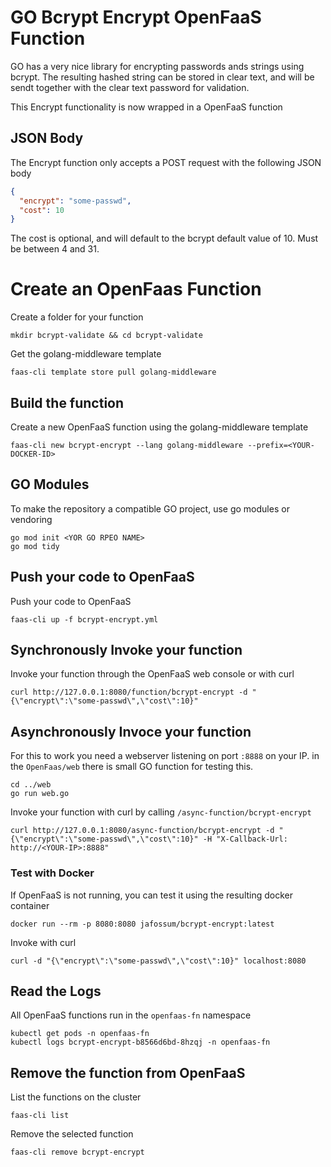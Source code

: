 # GO Bcrypt Encrypt OpenFaaS Function

GO has a very nice library for encrypting passwords ands strings using bcrypt.
The resulting hashed string can be stored in clear text, and will be sendt together
with the clear text password for validation.

This Encrypt functionality is now wrapped in a OpenFaaS function

## JSON Body

The Encrypt function only accepts a POST request with the following JSON body

```json
{
  "encrypt": "some-passwd",
  "cost": 10
}
```

The cost is optional, and will default to the bcrypt default value of 10. Must be between 4 and 31.

# Create an OpenFaas Function

Create a folder for your function

    mkdir bcrypt-validate && cd bcrypt-validate

Get the golang-middleware template

    faas-cli template store pull golang-middleware

## Build the function

Create a new OpenFaaS function using the golang-middleware template

    faas-cli new bcrypt-encrypt --lang golang-middleware --prefix=<YOUR-DOCKER-ID>

## GO Modules

To make the repository a compatible GO project, use go modules or vendoring

    go mod init <YOR GO RPEO NAME>
    go mod tidy

## Push your code to OpenFaaS

Push your code to OpenFaaS

    faas-cli up -f bcrypt-encrypt.yml

## Synchronously Invoke your function

Invoke your function through the OpenFaaS web console or with curl

    curl http://127.0.0.1:8080/function/bcrypt-encrypt -d "{\"encrypt\":\"some-passwd\",\"cost\":10}"

## Asynchronously Invoce your function

For this to work you need a webserver listening on port `:8888` on your IP.
in the `OpenFaas/web` there is small GO function for testing this.

    cd ../web
    go run web.go

Invoke your function with curl by calling `/async-function/bcrypt-encrypt`

    curl http://127.0.0.1:8080/async-function/bcrypt-encrypt -d "{\"encrypt\":\"some-passwd\",\"cost\":10}" -H "X-Callback-Url: http://<YOUR-IP>:8888"

### Test with Docker

If OpenFaaS is not running, you can test it using the resulting docker container

    docker run --rm -p 8080:8080 jafossum/bcrypt-encrypt:latest

Invoke with curl

    curl -d "{\"encrypt\":\"some-passwd\",\"cost\":10}" localhost:8080

## Read the Logs

All OpenFaaS functions run in the `openfaas-fn` namespace

    kubectl get pods -n openfaas-fn
    kubectl logs bcrypt-encrypt-b8566d6bd-8hzqj -n openfaas-fn

## Remove the function from OpenFaaS

List the functions on the cluster

    faas-cli list

Remove the selected function

    faas-cli remove bcrypt-encrypt
